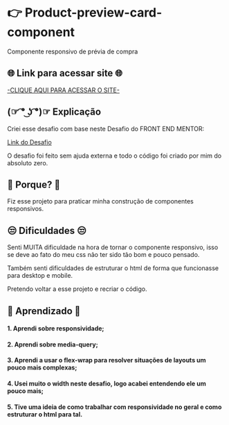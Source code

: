 
# 👉 Product-preview-card-component

Componente responsivo de prévia de compra

## 🌐 Link para acessar site 🌐

[-CLIQUE AQUI PARA ACESSAR O SITE-](https://matheuzeba.github.io/Product-preview-card-component/)

## (☞ ͡° ͜ʖ ͡°)☞ Explicação

Criei esse desafio com base neste Desafio do FRONT END MENTOR:

[Link do Desafio](https://www.frontendmentor.io/challenges/product-preview-card-component-GO7UmttRfa)

O desafio foi feito sem ajuda externa e todo o código foi criado por mim do absoluto zero.

## 🤔 Porque? 🤔

Fiz esse projeto para praticar minha construção de componentes responsivos. 
## 😒 Dificuldades 😒

Senti MUITA dificuldade na hora de tornar o componente responsivo, isso se deve ao fato do meu css não ter sido tão bom e pouco pensado. 

Também senti dificuldades de estruturar o html de forma que funcionasse para desktop e mobile.

Pretendo voltar a esse projeto e recriar o código.

## 🧐 Aprendizado 🧐

#### 1. Aprendi sobre responsividade;

#### 2. Aprendi sobre media-query;

#### 3. Aprendi a usar o flex-wrap para resolver situações de layouts um pouco mais complexas;

#### 4. Usei muito o width neste desafio, logo acabei entendendo ele um pouco mais;

#### 5. Tive uma ideia de como trabalhar com responsividade no geral e como estruturar o html para tal.
